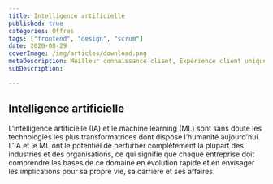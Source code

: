 ```yaml
---
title: Intelligence artificielle
published: true
categories: Offres
tags: ["frontend", "design", "scrum"]
date: 2020-08-29
coverImage: /img/articles/download.png
metaDescription: Meilleur connaissance client, Expérience client unique, Produits et services augmentés
subDescription: 

---
```

 
## Intelligence artificielle

L‘intelligence artificielle (IA) et le machine learning (ML) sont sans doute les technologies les plus transformatrices dont dispose l’humanité aujourd’hui. L’IA et le ML ont le potentiel de perturber complètement la plupart des industries et des organisations, ce qui signifie que chaque entreprise doit comprendre les bases de ce domaine en évolution rapide et en envisager les implications pour sa propre vie, sa carrière et ses affaires.
